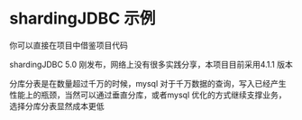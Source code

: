 # shardingJDBC 示例

你可以直接在项目中借鉴项目代码

shardingJDBC 5.0 刚发布，网络上没有很多实践分享，本项目目前采用4.1.1 版本

分库分表是在数量超过千万的时候，mysql 对于千万数据的查询，写入已经产生性能上的瓶颈，当然可以通过垂直分库，或者mysql 优化的方式继续支撑业务，
选择分库分表显然成本更低

